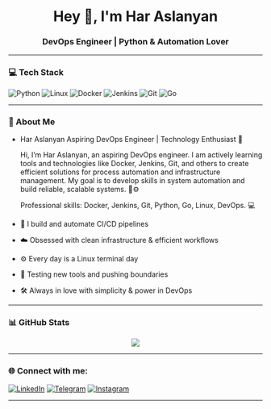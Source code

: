 <h1 align="center">Hey 👋, I'm Har Aslanyan</h1>
<h3 align="center">DevOps Engineer | Python & Automation Lover</h3>

---

### 💻 Tech Stack
![Python](https://img.shields.io/badge/-Python-3776AB?logo=python&logoColor=white)
![Linux](https://img.shields.io/badge/-Linux-FCC624?logo=linux&logoColor=black)
![Docker](https://img.shields.io/badge/-Docker-2496ED?logo=docker&logoColor=white)
![Jenkins](https://img.shields.io/badge/-Jenkins-D24939?logo=jenkins&logoColor=white)
![Git](https://img.shields.io/badge/-Git-F05032?logo=git&logoColor=white)
![Go](https://img.shields.io/badge/-Go-00ADD8?logo=go&logoColor=white)

---

### 🧠 About Me
- Har Aslanyan
  Aspiring DevOps Engineer | Technology Enthusiast 🚀

  Hi, I’m Har Aslanyan, an aspiring DevOps engineer. I am actively learning tools and technologies like Docker, Jenkins, Git, and
  others to create efficient solutions for process automation and infrastructure 
  management. My goal is to develop skills in system automation and build reliable, scalable systems. 🔧⚙️
  
  Professional skills: Docker, Jenkins, Git, Python, Go, Linux, DevOps. 💻

- 🔧 I build and automate CI/CD pipelines
- ☁️ Obsessed with clean infrastructure & efficient workflows
- ⚙️ Every day is a Linux terminal day
- 🧪 Testing new tools and pushing boundaries
- 🛠️ Always in love with simplicity & power in DevOps

---

### 📊 GitHub Stats
<p align="center">
  <img src="https://github-readme-stats.vercel.app/api?username=Harrr778&show_icons=true&theme=tokyonight&hide_title=true&hide_border=true" />
</p>

---

### 🌐 Connect with me:
[![LinkedIn](https://img.shields.io/badge/-LinkedIn-0A66C2?logo=linkedin&logoColor=white)](https://www.linkedin.com/in/har-aslanyan-7581a9362/)
[![Telegram](https://img.shields.io/badge/-Telegram-26A5E4?logo=telegram&logoColor=white)](https://t.me/Harrr778)
[![Instagram](https://img.shields.io/badge/-Instagram-E4405F?logo=instagram&logoColor=white)](https://instagram.com/har.____47)

---

<!-- Clean, minimalistic and efficient — just like DevOps should be -->
